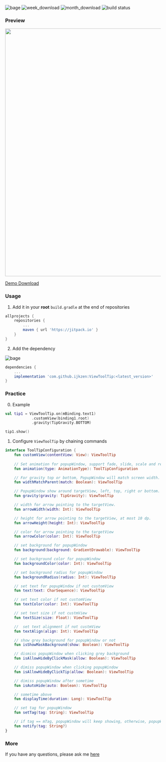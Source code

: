 ![bage](https://jitpack.io/v/ijkzen/ViewToolTip.svg) ![week_download](https://jitpack.io/v/ijkzen/ViewToolTip/week.svg) ![month_download](https://jitpack.io/v/ijkzen/ViewToolTip/month.svg) ![build status](https://github.com/ijkzen/ViewToolTip/workflows/ViewToolTip/badge.svg)
### Preview

<img src='preview/preview.gif' height=800px/>



[Demo Download](./preview/ViewToolTip-demo.apk)

### Usage

1. Add it in your **root**  `build.gradle` at the end of repositories

```groovy
allprojects {
	repositories {
		...
		maven { url 'https://jitpack.io' }
	}
}
```

2. Add the dependency

![bage](https://jitpack.io/v/ijkzen/ViewToolTip.svg)

```groovy
dependencies {
    ...
    implementation 'com.github.ijkzen:ViewToolTip:<latest_version>'
}
```

### Practice

0. Example

```kotlin
val tip1 = ViewToolTip.on(mBinding.text1)
            .customView(binding1.root)
            .gravity(TipGravity.BOTTOM)

tip1.show()
```





1. Configure `ViewToolTip` by chaining commands

```kotlin
interface ToolTipConfiguration {
    fun customView(contentView: View): ViewToolTip
    
    // Set animation for popupWindow, support fade, slide, scale and reveal
    fun animation(type: AnimationType): ToolTipConfiguration

    // For gravity top or bottom, PopupWindow will match screen width.
    fun widthMatchParent(match: Boolean): ViewToolTip

    // PopupWindow show around targetView, left, top, right or bottom.
    fun gravity(gravity: TipGravity): ViewToolTip

    // width for arrow pointing to the targetView.
    fun arrowWidth(width: Int): ViewToolTip

    // height for arrow pointing to the targetView, at most 10 dp.
    fun arrowHeight(height: Int): ViewToolTip

    // color for arrow pointing to the targetView
    fun arrowColor(color: Int): ViewToolTip

    // set background for popupWindow
    fun background(background: GradientDrawable): ViewToolTip

    // set background color for popupWindow 
    fun backgroundColor(color: Int): ViewToolTip

    // set background radius for popupWindow 
    fun backgroundRadius(radius: Int): ViewToolTip

    // set text for popupWindow if not customView
    fun text(text: CharSequence): ViewToolTip

    // set text color if not customView
    fun textColor(color: Int): ViewToolTip

    // set text size if not custmView
    fun textSize(size: Float): ViewToolTip

    //  set text alignment if not custmView
    fun textAlign(align: Int): ViewToolTip

    // show grey background for popupWindow or not
    fun isShowMaskBackground(show: Boolean): ViewToolTip

    // dismiss popupWindow when clicking grey background 
    fun isAllowHideByClickMask(allow: Boolean): ViewToolTip

    // dimiss popupWindow when clicking popupWindow
    fun isAllowHideByClickTip(allow: Boolean): ViewToolTip

    // dimiss popupWindow after sometime
    fun isAutoHide(auto: Boolean): ViewToolTip

    // sometime above
    fun displayTime(duration: Long): ViewToolTip

    // set tag for popupWindow
    fun setTag(tag: String): ViewToolTip

    // if tag == mTag, popupWindow will keep showing, otherwise, popupWindow will dismiss
    fun notify(tag: String?)
}
```

### More

If you have any questions, please ask me [here](https://github.com/ijkzen/ViewToolTip/issues)
